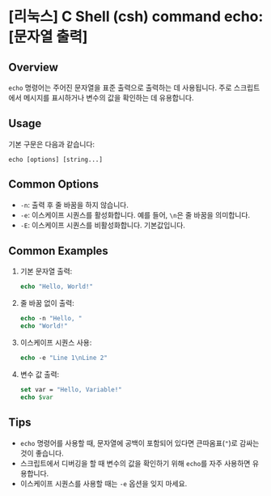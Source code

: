 # [리눅스] C Shell (csh) command echo: [문자열 출력]

## Overview
`echo` 명령어는 주어진 문자열을 표준 출력으로 출력하는 데 사용됩니다. 주로 스크립트에서 메시지를 표시하거나 변수의 값을 확인하는 데 유용합니다.

## Usage
기본 구문은 다음과 같습니다:
```
echo [options] [string...]
```

## Common Options
- `-n`: 출력 후 줄 바꿈을 하지 않습니다.
- `-e`: 이스케이프 시퀀스를 활성화합니다. 예를 들어, `\n`은 줄 바꿈을 의미합니다.
- `-E`: 이스케이프 시퀀스를 비활성화합니다. 기본값입니다.

## Common Examples
1. 기본 문자열 출력:
   ```csh
   echo "Hello, World!"
   ```

2. 줄 바꿈 없이 출력:
   ```csh
   echo -n "Hello, "
   echo "World!"
   ```

3. 이스케이프 시퀀스 사용:
   ```csh
   echo -e "Line 1\nLine 2"
   ```

4. 변수 값 출력:
   ```csh
   set var = "Hello, Variable!"
   echo $var
   ```

## Tips
- `echo` 명령어를 사용할 때, 문자열에 공백이 포함되어 있다면 큰따옴표(`"`)로 감싸는 것이 좋습니다.
- 스크립트에서 디버깅을 할 때 변수의 값을 확인하기 위해 `echo`를 자주 사용하면 유용합니다.
- 이스케이프 시퀀스를 사용할 때는 `-e` 옵션을 잊지 마세요.